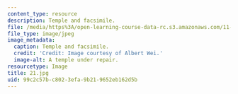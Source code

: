 ```yaml
---
content_type: resource
description: Temple and facsimile.
file: /media/https%3A/open-learning-course-data-rc.s3.amazonaws.com/11-307-beijing-urban-design-studio-summer-2006/99c2c57bc8023efa9b219652eb162d5b_21.jpg
file_type: image/jpeg
image_metadata:
  caption: Temple and facsimile.
  credit: 'Credit: Image courtesy of Albert Wei.'
  image-alt: A temple under repair.
resourcetype: Image
title: 21.jpg
uid: 99c2c57b-c802-3efa-9b21-9652eb162d5b
---
```

